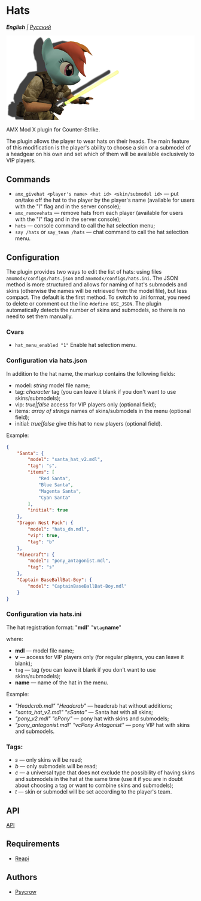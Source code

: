 # Hats

_**English** | [Русский](README.ru.md)_

![Hats](images/hats.png)

AMX Mod X plugin for Counter-Strike.

The plugin allows the player to wear hats on their heads. The main feature of this modification is the player's ability to choose a skin or a submodel of a headgear on his own and set which of them will be available exclusively to VIP players.

## Commands
* `amx_givehat <player's name> <hat id> <skin/submodel id>` — put on/take off the hat to the player by the player's name (available for users with the "l" flag and in the server console);
* `amx_removehats` — remove hats from each player (available for users with the "l" flag and in the server console);
* `hats` — console command to call the hat selection menu;
* `say /hats` or `say_team /hats` — chat command to call the hat selection menu.

## Configuration
The plugin provides two ways to edit the list of hats: using files `amxmodx/configs/hats.json` and `amxmodx/configs/hats.ini`. The JSON method is more structured and allows for naming of hat's submodels and skins (otherwise the names will be retrieved from the model file), but less compact. The default is the first method. To switch to .ini format, you need to delete or comment out the line `#define USE_JSON`. The plugin automatically detects the number of skins and submodels, so there is no need to set them manually.

### Cvars
- ```hat_menu_enabled "1"``` Enable hat selection menu.

### Configuration via hats.json
In addition to the hat name, the markup contains the following fields:
* model: *string* model file name;
* tag: *character* tag (you can leave it blank if you don't want to use skins/submodels);
* vip: *true|false* access for VIP players only (optional field);
* items: *array of strings* names of skins/submodels in the menu (optional field);
* initial: *true|false* give this hat to new players (optional field).

Example:
```json
{
    "Santa": {
        "model": "santa_hat_v2.mdl",
        "tag": "s",
        "items": [
            "Red Santa",
            "Blue Santa",
            "Magenta Santa",
            "Cyan Santa"
        ],
        "initial": true
    },
    "Dragon Nest Pack": {
        "model": "hats_dn.mdl",
        "vip": true,
        "tag": "b"
    },
    "Minecraft": {
        "model": "pony_antagonist.mdl",
        "tag": "s"
    },
    "Captain BaseBallBat-Boy": {
        "model": "CaptainBaseBallBat-Boy.mdl"
    }
}
```

### Configuration via hats.ini
The hat registration format:
"__mdl__" "__v__`tag`__name__"

where:
* __mdl__ — model file name;
* __v__ — access for VIP players only (for regular players, you can leave it blank);
* `tag` — tag (you can leave it blank if you don't want to use skins/submodels);
* __name__ — name of the hat in the menu.

Example:
* _"Headcrab.mdl" "Headcrab"_ — headcrab hat without additions;
* _"santa_hat_v2.mdl" "sSanta"_ — Santa hat with all skins;
* _"pony_v2.mdl" "cPony"_ — pony hat with skins and submodels;
* _"pony_antagonist.mdl" "vcPony Antagonist"_ — pony VIP hat with skins and submodels.

### Tags:
* _s_ — only skins will be read;
* _b_ — only submodels will be read;
* _c_ — a universal type that does not exclude the possibility of having skins and submodels in the hat at the same time (use it if you are in doubt about choosing a tag or want to combine skins and submodels);
* _t_ — skin or submodel will be set according to the player's team.

## API
[API](addons/amxmodx/scripting/include/hats.inc)

## Requirements
- [Reapi](https://github.com/s1lentq/reapi)

## Authors
- [Psycrow](https://github.com/Psycrow101)
